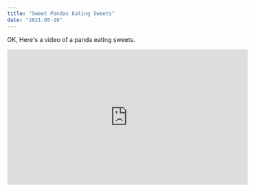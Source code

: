```yaml
---
title: "Sweet Pandas Eating Sweets"
date: "2021-05-10"
---
```


OK, Here's a video of a panda eating sweets.

<iframe width="560" height="315" src="https://www.youtube.com/embed/4n0xNbfJLR8" frameborder="0" allowfullscreen></iframe>